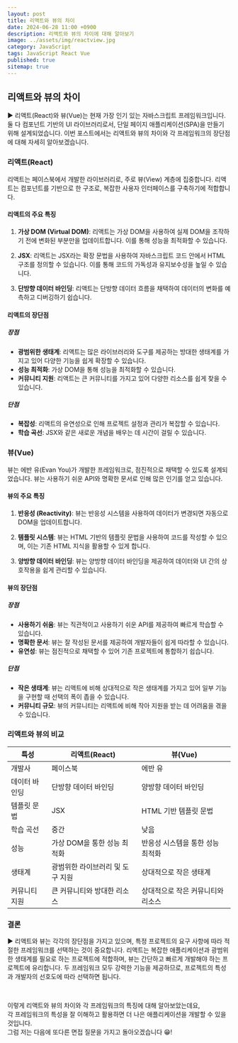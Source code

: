 ```yaml
---
layout: post
title: 리액트와 뷰의 차이
date: 2024-06-28 11:00 +0900
description: 리액트와 뷰의 차이에 대해 알아보기
image: ../assets/img/reactview.jpg
category: JavaScript
tags: JavaScript React Vue
published: true
sitemap: true
---
```


## 리액트와 뷰의 차이

▶ 리액트(React)와 뷰(Vue)는 현재 가장 인기 있는 자바스크립트 프레임워크입니다. 둘 다 컴포넌트 기반의 UI 라이브러리로서, 단일 페이지 애플리케이션(SPA)을 만들기 위해 설계되었습니다. 이번 포스트에서는 리액트와 뷰의 차이와 각 프레임워크의 장단점에 대해 자세히 알아보겠습니다.

### 리액트(React)

리액트는 페이스북에서 개발한 라이브러리로, 주로 뷰(View) 계층에 집중합니다. 리액트는 컴포넌트를 기반으로 한 구조로, 복잡한 사용자 인터페이스를 구축하기에 적합합니다.

#### 리액트의 주요 특징

1. **가상 DOM (Virtual DOM)**: 리액트는 가상 DOM을 사용하여 실제 DOM을 조작하기 전에 변화된 부분만을 업데이트합니다. 이를 통해 성능을 최적화할 수 있습니다.

2. **JSX**: 리액트는 JSX라는 확장 문법을 사용하여 자바스크립트 코드 안에서 HTML 구조를 정의할 수 있습니다. 이를 통해 코드의 가독성과 유지보수성을 높일 수 있습니다.

3. **단방향 데이터 바인딩**: 리액트는 단방향 데이터 흐름을 채택하여 데이터의 변화를 예측하고 디버깅하기 쉽습니다.

#### 리액트의 장단점

##### 장점

- **광범위한 생태계**: 리액트는 많은 라이브러리와 도구를 제공하는 방대한 생태계를 가지고 있어 다양한 기능을 쉽게 확장할 수 있습니다.
- **성능 최적화**: 가상 DOM을 통해 성능을 최적화할 수 있습니다.
- **커뮤니티 지원**: 리액트는 큰 커뮤니티를 가지고 있어 다양한 리소스를 쉽게 찾을 수 있습니다.

##### 단점

- **복잡성**: 리액트의 유연성으로 인해 프로젝트 설정과 관리가 복잡할 수 있습니다.
- **학습 곡선**: JSX와 같은 새로운 개념을 배우는 데 시간이 걸릴 수 있습니다.

### 뷰(Vue)

뷰는 에반 유(Evan You)가 개발한 프레임워크로, 점진적으로 채택할 수 있도록 설계되었습니다. 뷰는 사용하기 쉬운 API와 명확한 문서로 인해 많은 인기를 얻고 있습니다.

#### 뷰의 주요 특징

1. **반응성 (Reactivity)**: 뷰는 반응성 시스템을 사용하여 데이터가 변경되면 자동으로 DOM을 업데이트합니다.

2. **템플릿 시스템**: 뷰는 HTML 기반의 템플릿 문법을 사용하여 코드를 작성할 수 있으며, 이는 기존 HTML 지식을 활용할 수 있게 합니다.

3. **양방향 데이터 바인딩**: 뷰는 양방향 데이터 바인딩을 제공하여 데이터와 UI 간의 상호작용을 쉽게 관리할 수 있습니다.

#### 뷰의 장단점

##### 장점

- **사용하기 쉬움**: 뷰는 직관적이고 사용하기 쉬운 API를 제공하여 빠르게 학습할 수 있습니다.
- **명확한 문서**: 뷰는 잘 작성된 문서를 제공하여 개발자들이 쉽게 따라할 수 있습니다.
- **유연성**: 뷰는 점진적으로 채택할 수 있어 기존 프로젝트에 통합하기 쉽습니다.

##### 단점

- **작은 생태계**: 뷰는 리액트에 비해 상대적으로 작은 생태계를 가지고 있어 일부 기능을 구현할 때 선택의 폭이 좁을 수 있습니다.
- **커뮤니티 규모**: 뷰의 커뮤니티는 리액트에 비해 작아 지원을 받는 데 어려움을 겪을 수 있습니다.

### 리액트와 뷰의 비교

| 특성             | 리액트(React)                               | 뷰(Vue)                                   |
|------------------|--------------------------------------------|-------------------------------------------|
| 개발사           | 페이스북                                    | 에반 유                                   |
| 데이터 바인딩    | 단방향 데이터 바인딩                        | 양방향 데이터 바인딩                       |
| 템플릿 문법      | JSX                                         | HTML 기반 템플릿 문법                       |
| 학습 곡선        | 중간                                        | 낮음                                       |
| 성능             | 가상 DOM을 통한 성능 최적화                 | 반응성 시스템을 통한 성능 최적화             |
| 생태계           | 광범위한 라이브러리 및 도구 지원            | 상대적으로 작은 생태계                     |
| 커뮤니티 지원    | 큰 커뮤니티와 방대한 리소스                | 상대적으로 작은 커뮤니티와 리소스             |

### 결론

▶ 리액트와 뷰는 각각의 장단점을 가지고 있으며, 특정 프로젝트의 요구 사항에 따라 적절한 프레임워크를 선택하는 것이 중요합니다. 리액트는 복잡한 애플리케이션과 광범위한 생태계를 필요로 하는 프로젝트에 적합하며, 뷰는 간단하고 빠르게 개발해야 하는 프로젝트에 유리합니다. 두 프레임워크 모두 강력한 기능을 제공하므로, 프로젝트의 특성과 개발자의 선호도에 따라 선택하면 됩니다.

<br />

이렇게 리액트와 뷰의 차이와 각 프레임워크의 특징에 대해 알아보았는데요,<br />
각 프레임워크의 특성을 잘 이해하고 활용하면 더 나은 애플리케이션을 개발할 수 있을 것입니다.<br />
그럼 저는 다음에 또다른 면접 질문을 가지고 돌아오겠습니다 😁!
